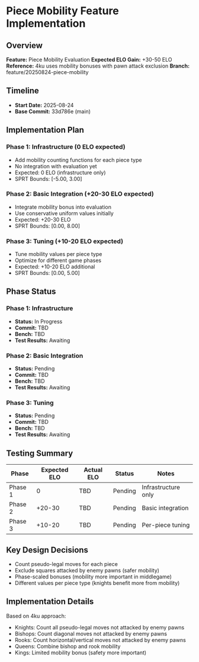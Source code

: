 # Piece Mobility Feature Implementation

## Overview
**Feature:** Piece Mobility Evaluation
**Expected ELO Gain:** +30-50 ELO
**Reference:** 4ku uses mobility bonuses with pawn attack exclusion
**Branch:** feature/20250824-piece-mobility

## Timeline
- **Start Date:** 2025-08-24
- **Base Commit:** 33d786e (main)

## Implementation Plan

### Phase 1: Infrastructure (0 ELO expected)
- Add mobility counting functions for each piece type
- No integration with evaluation yet
- Expected: 0 ELO (infrastructure only)
- SPRT Bounds: [-5.00, 3.00]

### Phase 2: Basic Integration (+20-30 ELO expected)
- Integrate mobility bonus into evaluation
- Use conservative uniform values initially
- Expected: +20-30 ELO
- SPRT Bounds: [0.00, 8.00]

### Phase 3: Tuning (+10-20 ELO expected)
- Tune mobility values per piece type
- Optimize for different game phases
- Expected: +10-20 ELO additional
- SPRT Bounds: [0.00, 5.00]

## Phase Status

### Phase 1: Infrastructure
- **Status:** In Progress
- **Commit:** TBD
- **Bench:** TBD
- **Test Results:** Awaiting

### Phase 2: Basic Integration
- **Status:** Pending
- **Commit:** TBD
- **Bench:** TBD
- **Test Results:** Awaiting

### Phase 3: Tuning
- **Status:** Pending
- **Commit:** TBD
- **Bench:** TBD
- **Test Results:** Awaiting

## Testing Summary

| Phase | Expected ELO | Actual ELO | Status | Notes |
|-------|-------------|------------|--------|-------|
| Phase 1 | 0 | TBD | Pending | Infrastructure only |
| Phase 2 | +20-30 | TBD | Pending | Basic integration |
| Phase 3 | +10-20 | TBD | Pending | Per-piece tuning |

## Key Design Decisions
- Count pseudo-legal moves for each piece
- Exclude squares attacked by enemy pawns (safer mobility)
- Phase-scaled bonuses (mobility more important in middlegame)
- Different values per piece type (knights benefit more from mobility)

## Implementation Details
Based on 4ku approach:
- Knights: Count all pseudo-legal moves not attacked by enemy pawns
- Bishops: Count diagonal moves not attacked by enemy pawns  
- Rooks: Count horizontal/vertical moves not attacked by enemy pawns
- Queens: Combine bishop and rook mobility
- Kings: Limited mobility bonus (safety more important)